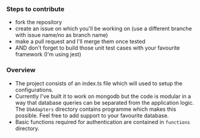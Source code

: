### Steps to contribute
- fork the repository
- create an issue on which you'll be working on (use a different branche with issue name/no as branch name)
- make a pull request and I'll merge them once tested
- AND don't forget to build those unit test cases with your favourite framework (I'm using jest)

### Overview
- The project consists of an index.ts file which will used to setup the configurations.
- Currently I've built it to work on mongodb but the code is modular in a way that database queries can be separated from the application logic. The `DbAdapters` directory contains programme which makes this possible. Feel free to add support to your favourite database.
- Basic functions required for authentication are contained in `functions` directory.
